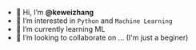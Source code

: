 - 👋 Hi, I’m **@keweizhang**
- 👀 I’m interested in `Python` and `Machine Learning`
- 🌱 I’m currently learning ML
- 💞️ I’m looking to collaborate on ... (I'm just a beginer)

<!---
keweizhang/keweizhang is a ✨ special ✨ repository because its `README.md` (this file) appears on your GitHub profile.
You can click the Preview link to take a look at your changes.
--->
